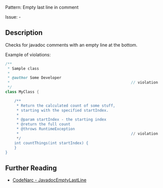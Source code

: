 Pattern: Empty last line in comment

Issue: -

## Description

Checks for javadoc comments with an empty line at the bottom.

Example of violations:

``` groovy
/**
 * Sample class
 *
 * @author Some Developer
 *                                                      // violation
 */
class MyClass {

    /**
     * Return the calculated count of some stuff,
     * starting with the specified startIndex.
     *
     * @param startIndex - the starting index
     * @return the full count
     * @throws RuntimeException
     *                                                  // violation
     */
    int countThings(int startIndex) {
    }
}
```

## Further Reading

* [CodeNarc - JavadocEmptyLastLine](http://codenarc.sourceforge.net/codenarc-rules-comments.html#JavadocEmptyLastLine)